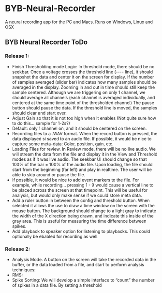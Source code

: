 BYB-Neural-Recorder
===================

A neural recording app for the PC and Macs.  Runs on Windows, Linux and OSX


BYB Neural Recorder ToDo
------------------------

### Release 1:

* Finish Thresholding mode Logic: In threshold mode, there should be no seekbar.  Once a voltage crosses the threshold line (---- line), it should snapshot the data and center it on the screen for display.   If the number of samples averaged (slider bar) indicates how many samples should be averaged in the display.  Zooming in and out in time should still keep the sample centered.   Although we are triggering on only 1 channel, we should average all channels (each channel is averaged individually, and centered at the same time point of the thresholded channel)  The pause button should pause the data.  If the threshold line is moved, the samples should clear and start over.
* Adjust Gain so that it is not too high when it enables (Not quite sure how to do this… sample for 1-2s?)
* Default: only 1 channel on, and it should be centered on the screen.
* Recording files to a .WAV format.  When the record button is pressed, the data displayed si saved to an audio file.  If possible, it would be nice to capture some meta-data: Color, position, gain, etc.
* Loading Files for review. In Review mode, there will be no live audio.  We will stream the data from the file and display it in the View and Threshold modes as if it was live audio.  The seekbar UI should change so that 100% of the bar = 100% of the audio file.  Upon loading, the file should start from the beginning (far left) and play in realtime.  The user will be able to skip around or pause the file.
* If possible, it would be nice to add event markers to the file.  For example, while recording… pressing 1 - 9 would cause a vertical line to be placed across the screen at that timepoint.  This will be useful for analysis, but would only make sense if we could store meta data.
* Add a ruler button in between the config and threshold button.  When selected it allows the use to draw a time window on the screen with the mouse button.   The background should change to a light gray to indicate the width of the X direction being drawn, and indicate this inside of the gray area.  This is useful for measuring the time difference between spikes.
* Add playback to speaker option for listening to playbacks. This could optionally be ebabled for recording as well.

### Release 2:
	
* Analysis Mode. A button on the screen will take the recorded data in the buffer, or the data loaded from a file, and start to perform analysis techniques:
* RMS:
* Spike Sorting: We will develop a simple interface to “count” the number of spikes in a data file.  By setting a threshold
